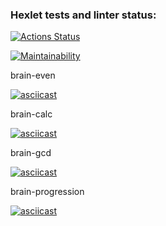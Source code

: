 ### Hexlet tests and linter status:
[![Actions Status](https://github.com/Karen2485/frontend-project-lvl1/workflows/hexlet-check/badge.svg)](https://github.com/Karen2485/frontend-project-lvl1/actions)

[![Maintainability](https://api.codeclimate.com/v1/badges/59a984d2d5ee3431fc93/maintainability)](https://codeclimate.com/github/Karen2485/frontend-project-lvl1/maintainability)

brain-even

[![asciicast](https://asciinema.org/a/ko6bkbuxmo3nsbbyZXYS7mZku.svg)](https://asciinema.org/a/ko6bkbuxmo3nsbbyZXYS7mZku)

brain-calc

[![asciicast](https://asciinema.org/a/XRFf6UFWZ2WMHHVWK1KJQMv8b.svg)](https://asciinema.org/a/XRFf6UFWZ2WMHHVWK1KJQMv8b)

brain-gcd

[![asciicast](https://asciinema.org/a/qoVfQ1ADfZld86tECoa0plxFS.svg)](https://asciinema.org/a/qoVfQ1ADfZld86tECoa0plxFS)

brain-progression

[![asciicast](https://asciinema.org/a/xdTHxbJwiuVN9gOp9ti54LX4Z.svg)](https://asciinema.org/a/xdTHxbJwiuVN9gOp9ti54LX4Z)
